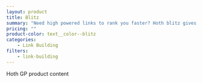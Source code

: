 ```yaml
---
layout: product
title: Blitz
summary: "Need high powered links to rank you faster? Hoth blitz gives you high da, permanent, home page links."
pricing: ""
product-color: text__color--blitz
categories: 
    - Link Building
filters: 
    - link-building
---
```


Hoth GP product content